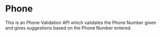 # Phone
This is an Phone Validation API which validates the Phone Number given and gives suggestions based on the Phone Number entered.
